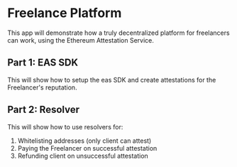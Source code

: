 # Freelance Platform

This app will demonstrate how a truly decentralized platform for freelancers can work, using the Ethereum Attestation Service.

## Part 1: EAS SDK

This will show how to setup the eas SDK and create attestations for the Freelancer's reputation.

## Part 2: Resolver

This will show how to use resolvers for:

1. Whitelisting addresses (only client can attest)
2. Paying the Freelancer on successful attestation
3. Refunding client on unsuccessful attestation
